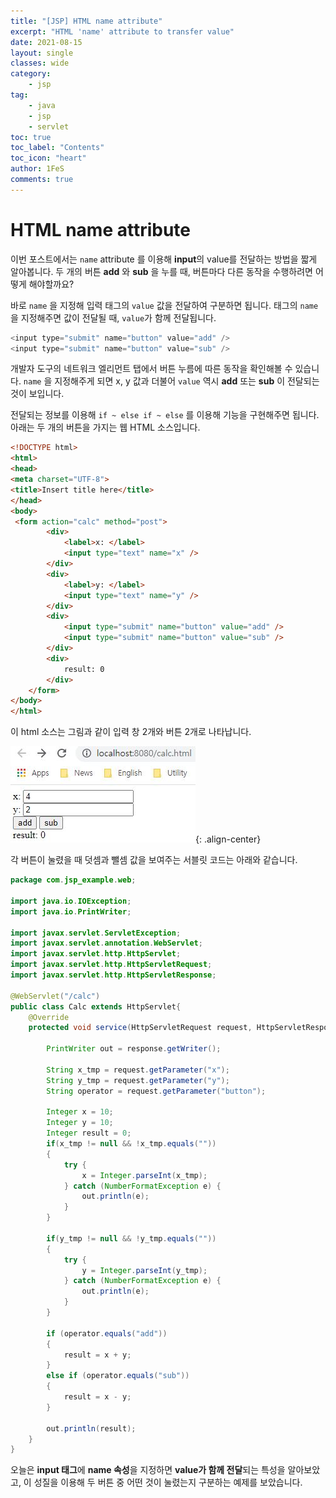 ```yaml
---
title: "[JSP] HTML name attribute"
excerpt: "HTML 'name' attribute to transfer value"
date: 2021-08-15
layout: single
classes: wide
category:
    - jsp
tag:
    - java
    - jsp
    - servlet
toc: true
toc_label: "Contents"
toc_icon: "heart"
author: 1FeS
comments: true
---
```


# HTML name attribute

이번 포스트에서는 `name` attribute 를 이용해 **input**의 value를 전달하는 방법을 짧게 알아봅니다. 두 개의 버튼 **add** 와 **sub** 을 누를 때, 버튼마다 다른 동작을 수행하려면 어떻게 해야할까요?

바로 `name` 을 지정해 입력 태그의 `value` 값을 전달하여 구분하면 됩니다. 태그의 `name`을 지정해주면 값이 전달될 때, `value`가 함께 전달됩니다.

```java
<input type="submit" name="button" value="add" />
<input type="submit" name="button" value="sub" />
```

개발자 도구의 네트워크 엘리먼트 탭에서 버튼 누름에 따른 동작을 확인해볼 수 있습니다. `name` 을 지정해주게 되면 x, y 값과 더불어 `value` 역시 **add** 또는 **sub** 이 전달되는 것이 보입니다.

전달되는 정보를 이용해 `if ~ else if ~ else` 를 이용해 기능을 구현해주면 됩니다. 아래는 두 개의 버튼을 가지는 웹 HTML 소스입니다.

```html
<!DOCTYPE html>
<html>
<head>
<meta charset="UTF-8">
<title>Insert title here</title>
</head>
<body>
 <form action="calc" method="post">
		<div>
			<label>x: </label>
			<input type="text" name="x" />
		</div>
		<div>
			<label>y: </label>
			<input type="text" name="y" />
		</div>
		<div>
			<input type="submit" name="button" value="add" />
			<input type="submit" name="button" value="sub" />
		</div>
		<div>
			result: 0
		</div>
	</form>
</body>
</html>
```

이 html 소스는 그림과 같이 입력 창 2개와 버튼 2개로 나타납니다.

![html view](/_img/2021-08-15/html_view.jpg){: .align-center}

각 버튼이 눌렸을 때 덧셈과 뺄셈 값을 보여주는 서블릿 코드는 아래와 같습니다.

```java
package com.jsp_example.web;

import java.io.IOException;
import java.io.PrintWriter;

import javax.servlet.ServletException;
import javax.servlet.annotation.WebServlet;
import javax.servlet.http.HttpServlet;
import javax.servlet.http.HttpServletRequest;
import javax.servlet.http.HttpServletResponse;

@WebServlet("/calc")
public class Calc extends HttpServlet{
	@Override
	protected void service(HttpServletRequest request, HttpServletResponse response) throws ServletException, IOException {
		
		PrintWriter out = response.getWriter();
		
		String x_tmp = request.getParameter("x");
		String y_tmp = request.getParameter("y");
		String operator = request.getParameter("button");
		
		Integer x = 10;
		Integer y = 10;
		Integer result = 0;
		if(x_tmp != null && !x_tmp.equals(""))
		{
			try {
				x = Integer.parseInt(x_tmp);
			} catch (NumberFormatException e) {
				out.println(e);
			}
		}
		
		if(y_tmp != null && !y_tmp.equals(""))
		{
			try {
				y = Integer.parseInt(y_tmp);
			} catch (NumberFormatException e) {
				out.println(e);
			}
		}
		
		if (operator.equals("add"))
		{
			result = x + y;
		}
		else if (operator.equals("sub"))
		{
			result = x - y;
		}
		
		out.println(result);
	}
}
```

오늘은 **input 태그**에 **name 속성**을 지정하면 **value가 함께 전달**되는 특성을 알아보았고, 이 성질을 이용해 두 버튼 중 어떤 것이 눌렸는지 구분하는 예제를 보았습니다.